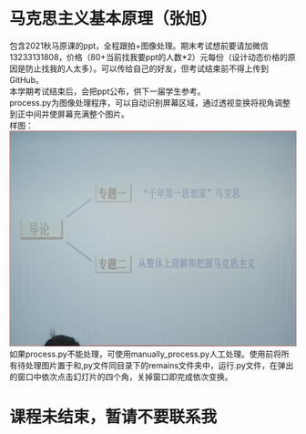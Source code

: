 # 马克思主义基本原理（张旭）
包含2021秋马原课的ppt，全程跟拍+图像处理。期末考试想前要请加微信13233131808，价格（80+当前找我要ppt的人数*2）元每份（设计动态价格的原因是防止找我的人太多）。可以传给自己的好友，但考试结束前不得上传到GitHub。  
本学期考试结束后，会把ppt公布，供下一届学生参考。  
process.py为图像处理程序，可以自动识别屏幕区域，通过透视变换将视角调整到正中间并使屏幕充满整个图片。  
样图：
![](example.jpg)
如果process.py不能处理，可使用manually_process.py人工处理。使用前将所有待处理图片置于和,py文件同目录下的remains文件夹中，运行.py文件，在弹出的窗口中依次点击幻灯片的四个角，关掉窗口即完成依次变换。
# 课程未结束，暂请不要联系我
